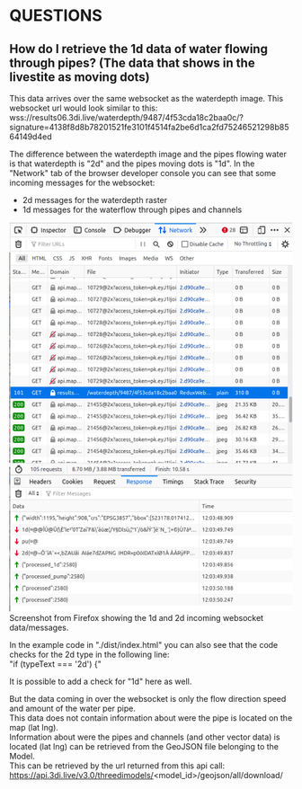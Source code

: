 # QUESTIONS

## How do I retrieve the 1d data of water flowing through pipes? (The data that shows in the livestite as moving dots)  

This data arrives over the same websocket as the waterdepth image.
This websocket url would look similar to this:
wss://results06.3di.live/waterdepth/9487/4f53cda18c2baa0c/?signature=4138f8d8b78201521fe3101f4514fa2be6d1ca2fd75246521298b8564149d4ed

The difference between the waterdepth image and the pipes flowing water is that waterdepth is "2d" and the pipes moving dots is "1d".
In the "Network" tab of the browser developer console you can see that some incoming messages for the websocket: 


- 2d messages for the waterdepth raster 
- 1d messages for the waterflow through pipes and channels


![waterdepth websocket network tab](./img/3di_moving_dots.png)  
Screenshot from Firefox showing the 1d and 2d incoming websocket data/messages.  


In the example code in "./dist/index.html" you can also see that the code checks for the 2d type in the following line:  
"if (typeText === '2d') {"  

It is possible to add a check for "1d" here as well. 

But the data coming in over the websocket is only the flow direction speed and amount of the water per pipe.  
This data does not contain information about were the pipe is located on the map (lat lng).  
Information about were the pipes and channels (and other vector data) is located (lat lng) can be retrieved from the GeoJSON file belonging to the Model.  
This can be retrieved by the url returned from this api call:  
https://api.3di.live/v3.0/threedimodels/<model_id>/geojson/all/download/  